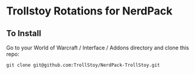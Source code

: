 # Trollstoy Rotations for NerdPack

## To Install

Go to your World of Warcraft / Interface / Addons directory and clone this repo:

```
git clone git@github.com:TrollStoy/NerdPack-TrollStoy.git
```
